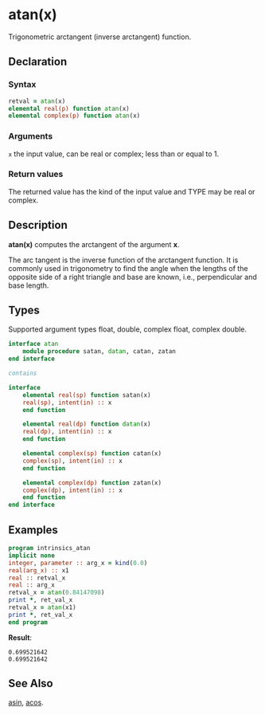 # atan(x)

Trigonometric arctangent (inverse arctangent) function.

## Declaration

### Syntax

```fortran
retval = atan(x)
elemental real(p) function atan(x)
elemental complex(p) function atan(x)
```
### Arguments

`x` the input value, can be real or complex; less than or equal to 1.

### Return values

The returned value has the kind of the input value and TYPE may be real
or complex.

## Description

**atan(x)** computes the arctangent of the argument **x**.

The arc tangent is the inverse function of the arctangent function. It is commonly used in
trigonometry to find the angle when the lengths of the opposite side of a right triangle
and base are known, i.e., perpendicular and base length.

## Types

Supported argument types float, double, complex float, complex double.

```fortran
interface atan
    module procedure satan, datan, catan, zatan
end interface

contains

interface
    elemental real(sp) function satan(x)
    real(sp), intent(in) :: x
    end function

    elemental real(dp) function datan(x)
    real(dp), intent(in) :: x
    end function

    elemental complex(sp) function catan(x)
    complex(sp), intent(in) :: x
    end function

    elemental complex(dp) function zatan(x)
    complex(dp), intent(in) :: x
    end function
end interface
```
## Examples

```fortran
program intrinsics_atan
implicit none
integer, parameter :: arg_x = kind(0.0)
real(arg_x) :: x1
real :: retval_x
real :: arg_x
retval_x = atan(0.84147098)
print *, ret_val_x
retval_x = atan(x1)
print *, ret_val_x
end program
```

**Result**:

```
0.699521642
0.699521642
```
## See Also

[asin](asin.md), [acos](acos.md).
